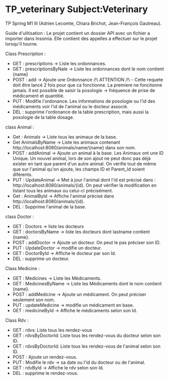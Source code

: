 # TP_veterinary Subject:Veterinary
TP Spring M1 III (Adrien Lecomte, Chiara Brichot, Jean-François Gautreau).

Guide d'ulitisation :
Le projet contient un dossier API avec un fichier a importer dans Insomia. Elle contient des appelles a effectuer sur le projet lorsqu'il tourne.

   Class Prescription :
  - GET : prescriptions -> Liste les ordonnances.
  - GET : prescriptionsByNale -> Liste les ordonnances dont le nom contient {name}
  - POST : add -> Ajoute une Ordonnance /!\ ATTENTION /!\ - Cette requete doit être lancé 2 fois pour que ca fonctionne. La premiere ne foncitonne jamais.
  Il est possible de saisir la posologie -> fréquence de prise de médicament et quantitié.
  - PUT : Modifie l'ordonance. Les informations de posologie ou l'id des médicaments voir l'id de l'animal ou le docteur associé.
  - DEL : supprime l'ordonance de la table prescription, mais aussi la posologie de la table dosage.

class Animal  : 
 - Get : Animals -> Liste tous les animaux de la base.
 - Get AnimalsByName -> Liste les animaux contenant http://localhost:8080/animals/name/{name} dans son nom.
 - POST : addAnimal -> Ajoute un animal à la base. Les Animaux ont une ID Unique. Un nouvel animal, lors de son ajout ne peut donc pas déjà exister en tant que parent d'un autre animal. On vérifie tout de même que sur l'animal qu'on ajoute, les champs ID et Parent_Id soient diférents.
 - PUT : UpdateAnimal -> Met à jour l'animal dont l'id est précisé dans : http://localhost:8080/animals/{id}. On peut vérifier la modification en listant tous les animaux ou celui-ci précisément.
 - Get : AnimalById -> Affiche l'animal précisé dans http://localhost:8080/animals/{id}.
 - DEL : Supprime l'animal de la base.
 
 class Doctor  : 
  - GET : Doctors -> liste les docteurs
  - GET : doctorsByName -> liste les docteurs dont lastname contient {name}.
  - POST : addDoctor -> Ajoute un docteur. On peut le pas préciser son ID.
  - PUT : UpdateDoctor -> modifie un docteur.
  - GET : DoctorById -> Affiche le docteur par son Id.
  - DEL : supprime un docteur.
  
  Class Medicine :
   - GET : Medicines -> Liste les Médicaments.
   - GET : MedicinesByName -> Liste les Médicaments dont le nom contient {name}.
   - POST : addMedicine -> Ajoute un médicament. On peut préciser seulement son nom.
   - PUT : updateMedicine -> modifie un médicament en base.
   - GET : medicineById -> Affiche le médicaments selon son Id.
   
   Class Rdv : 
   - GET : rdvs: Liste tous les rendez-vous
   - GET : rdvsByDoctorId: Liste tous les rendez-vous du docteur selon son ID.
   - GET : rdvsByDoctorId: Liste tous les rendez-vous de l'animal selon son ID.
   - POST : Ajoute un rendez-vous.
   - PUT : Modifie le rdv -> sa date ou l'id du docteur ou de l'animal.
   - GET : rdvById -> Affiche le rdv selon son Id.
   - DEL : supprime le rendez-vous.
   
   
   
   

